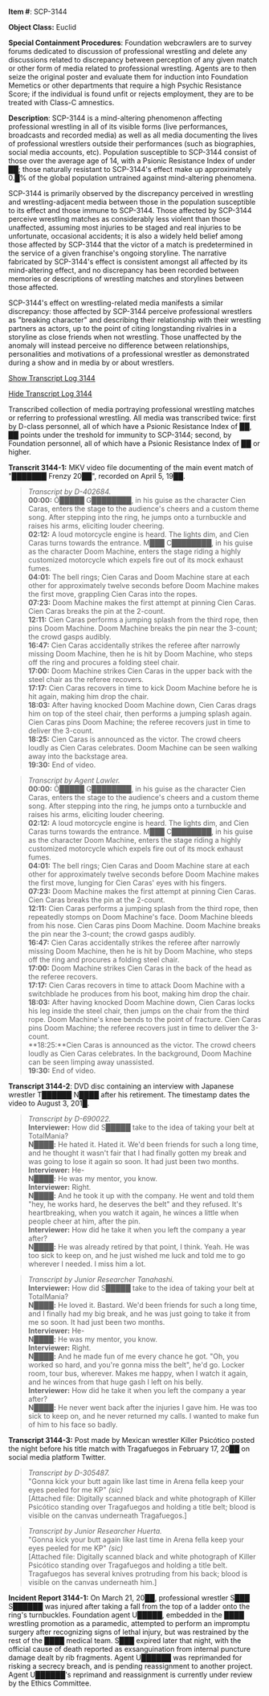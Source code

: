 **Item #**: SCP-3144

**Object Class:** Euclid

**Special Containment Procedures**: Foundation webcrawlers are to survey forums dedicated to discussion of professional wrestling and delete any discussions related to discrepancy between perception of any given match or other form of media related to professional wrestling. Agents are to then seize the original poster and evaluate them for induction into Foundation Memetics or other departments that require a high Psychic Resistance Score; if the individual is found unfit or rejects employment, they are to be treated with Class-C amnestics.

**Description**: SCP-3144 is a mind-altering phenomenon affecting professional wrestling in all of its visible forms (live performances, broadcasts and recorded media) as well as all media documenting the lives of professional wrestlers outside their performances (such as biographies, social media accounts, etc). Population susceptible to SCP-3144 consist of those over the average age of 14, with a Psionic Resistance Index of under ██; those naturally resistant to SCP-3144's effect make up approximately 0.█% of the global population untrained against mind-altering phenomena.

SCP-3144 is primarily observed by the discrepancy perceived in wrestling and wrestling-adjacent media between those in the population susceptible to its effect and those immune to SCP-3144. Those affected by SCP-3144 perceive wrestling matches as considerably less violent than those unaffected, assuming most injuries to be staged and real injuries to be unfortunate, occasional accidents; it is also a widely held belief among those affected by SCP-3144 that the victor of a match is predetermined in the service of a given franchise's ongoing storyline. The narrative fabricated by SCP-3144's effect is consistent amongst all affected by its mind-altering effect, and no discrepancy has been recorded between memories or descriptions of wrestling matches and storylines between those affected.

SCP-3144's effect on wrestling-related media manifests a similar discrepancy: those affected by SCP-3144 perceive professional wrestlers as "breaking character" and describing their relationship with their wrestling partners as actors, up to the point of citing longstanding rivalries in a storyline as close friends when not wrestling. Those unaffected by the anomaly will instead perceive no difference between relationships, personalities and motivations of a professional wrestler as demonstrated during a show and in media by or about wrestlers.

[Show Transcript Log 3144](javascript:;)

[Hide Transcript Log 3144](javascript:;)

Transcribed collection of media portraying professional wrestling matches or referring to professional wrestling. All media was transcribed twice: first by D-class personnel, all of which have a Psionic Resistance Index of ██, ██ points under the treshold for immunity to SCP-3144; second, by Foundation personnel, all of which have a Psionic Resistance Index of ██ or higher.

**Transcrit 3144-1:** MKV video file documenting of the main event match of "███████ Frenzy 20██", recorded on April 5, 19██.

> _Transcript by D-402684._  
> **00:00:** Ó█████ G████████, in his guise as the character Cien Caras, enters the stage to the audience's cheers and a custom theme song. After stepping into the ring, he jumps onto a turnbuckle and raises his arms, eliciting louder cheering.  
> **02:12:** A loud motorcycle engine is heard. The lights dim, and Cien Caras turns towards the entrance. M███ C████████, in his guise as the character Doom Machine, enters the stage riding a highly customized motorcycle which expels fire out of its mock exhaust fumes.  
> **04:01:** The bell rings; Cien Caras and Doom Machine stare at each other for approximately twelve seconds before Doom Machine makes the first move, grappling Cien Caras into the ropes.  
> **07:23:** Doom Machine makes the first attempt at pinning Cien Caras. Cien Caras breaks the pin at the 2-count.  
> **12:11:** Cien Caras performs a jumping splash from the third rope, then pins Doom Machine. Doom Machine breaks the pin near the 3-count; the crowd gasps audibly.  
> **16:47:** Cien Caras accidentally strikes the referee after narrowly missing Doom Machine, then he is hit by Doom Machine, who steps off the ring and procures a folding steel chair.  
> **17:00:** Doom Machine strikes Cien Caras in the upper back with the steel chair as the referee recovers.  
> **17:17:** Cien Caras recovers in time to kick Doom Machine before he is hit again, making him drop the chair.  
> **18:03:** After having knocked Doom Machine down, Cien Caras drags him on top of the steel chair, then performs a jumping splash again. Cien Caras pins Doom Machine; the referee recovers just in time to deliver the 3-count.  
> **18:25:** Cien Caras is announced as the victor. The crowd cheers loudly as Cien Caras celebrates. Doom Machine can be seen walking away into the backstage area.  
> **19:30:** End of video.

> _Transcript by Agent Lawler._  
> **00:00:** Ó█████ G████████, in his guise as the character Cien Caras, enters the stage to the audience's cheers and a custom theme song. After stepping into the ring, he jumps onto a turnbuckle and raises his arms, eliciting louder cheering.  
> **02:12:** A loud motorcycle engine is heard. The lights dim, and Cien Caras turns towards the entrance. M███ C████████, in his guise as the character Doom Machine, enters the stage riding a highly customized motorcycle which expels fire out of its mock exhaust fumes.  
> **04:01:** The bell rings; Cien Caras and Doom Machine stare at each other for approximately twelve seconds before Doom Machine makes the first move, lunging for Cien Caras' eyes with his fingers.  
> **07:23:** Doom Machine makes the first attempt at pinning Cien Caras. Cien Caras breaks the pin at the 2-count.  
> **12:11:** Cien Caras performs a jumping splash from the third rope, then repeatedly stomps on Doom Machine's face. Doom Machine bleeds from his nose. Cien Caras pins Doom Machine. Doom Machine breaks the pin near the 3-count; the crowd gasps audibly.  
> **16:47:** Cien Caras accidentally strikes the referee after narrowly missing Doom Machine, then he is hit by Doom Machine, who steps off the ring and procures a folding steel chair.  
> **17:00:** Doom Machine strikes Cien Caras in the back of the head as the referee recovers.  
> **17:17:** Cien Caras recovers in time to attack Doom Machine with a switchblade he produces from his boot, making him drop the chair.  
> **18:03:** After having knocked Doom Machine down, Cien Caras locks his leg inside the steel chair, then jumps on the chair from the third rope. Doom Machine's knee bends to the point of fracture. Cien Caras pins Doom Machine; the referee recovers just in time to deliver the 3-count.  
> **18:25:**Cien Caras is announced as the victor. The crowd cheers loudly as Cien Caras celebrates. In the background, Doom Machine can be seen limping away unassisted.  
> **19:30:** End of video.

**Transcript 3144-2**: DVD disc containing an interview with Japanese wrestler T██████ N████ after his retirement. The timestamp dates the video to August 3, 201█.

> _Transcript by D-690022._  
> **Interviewer:** How did S█████ take to the idea of taking your belt at TotalMania?  
> **N████:** He hated it. Hated it. We'd been friends for such a long time, and he thought it wasn't fair that I had finally gotten my break and was going to lose it again so soon. It had just been two months.  
> **Interviewer:** He-  
> **N████:** He was my mentor, you know.  
> **Interviewer:** Right.  
> **N████:** And he took it up with the company. He went and told them "hey, he works hard, he deserves the belt" and they refused. It's heartbreaking, when you watch it again, he winces a little when people cheer at him, after the pin.  
> **Interviewer:** How did he take it when you left the company a year after?  
> **N████:** He was already retired by that point, I think. Yeah. He was too sick to keep on, and he just wished me luck and told me to go wherever I needed. I miss him a lot.

> _Transcript by Junior Researcher Tanahashi._  
> **Interviewer:** How did S█████ take to the idea of taking your belt at TotalMania?  
> **N████:** He loved it. Bastard. We'd been friends for such a long time, and I finally had my big break, and he was just going to take it from me so soon. It had just been two months.  
> **Interviewer:** He-  
> **N████:** He was my mentor, you know.  
> **Interviewer:** Right.  
> **N████:** And he made fun of me every chance he got. "Oh, you worked so hard, and you're gonna miss the belt", he'd go. Locker room, tour bus, wherever. Makes me happy, when I watch it again, and he winces from that huge gash I left on his belly.  
> **Interviewer:** How did he take it when you left the company a year after?  
> **N████:** He never went back after the injuries I gave him. He was too sick to keep on, and he never returned my calls. I wanted to make fun of him to his face so badly.

**Transcript 3144-3:** Post made by Mexican wrestler Killer Psicótico posted the night before his title match with Tragafuegos in February 17, 20██ on social media platform Twitter.

> _Transcript by D-305487._  
> "Gonna kick your butt again like last time in Arena fella keep your eyes peeled for me KP" _(sic)_  
> \[Attached file: Digitally scanned black and white photograph of Killer Psicótico standing over Tragafuegos and holding a title belt; blood is visible on the canvas underneath Tragafuegos.\]

> _Transcript by Junior Researcher Huerta._  
> "Gonna kick your butt again like last time in Arena fella keep your eyes peeled for me KP" _(sic)_  
> \[Attached file: Digitally scanned black and white photograph of Killer Psicótico standing over Tragafuegos and holding a title belt. Tragafuegos has several knives protruding from his back; blood is visible on the canvas underneath him.\]

**Incident Report 3144-1:** On March 21, 20██, professional wrestler S███ S██████ was injured after taking a fall from the top of a ladder onto the ring's turnbuckles. Foundation agent U█████, embedded in the ████ wrestling promotion as a paramedic, attempted to perform an impromptu surgery after recognizing signs of lethal injury, but was restrained by the rest of the ████ medical team. S███ expired later that night, with the official cause of death reported as exsanguination from internal puncture damage dealt by rib fragments. Agent U██████ was reprimanded for risking a secrecy breach, and is pending reassignment to another project. Agent U██████'s reprimand and reassignment is currently under review by the Ethics Committee.